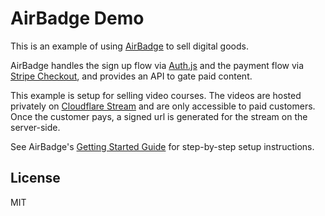 # AirBadge Demo

This is an example of using [AirBadge](https://airbadge.dev) to sell digital goods.

AirBadge handles the sign up flow via [Auth.js](https://authjs.dev) and the payment flow via [Stripe Checkout](https://stripe.com/payments/checkout), and provides an API to gate paid content.

This example is setup for selling video courses. The videos are hosted privately on [Cloudflare Stream](https://developers.cloudflare.com/stream/) and are only accessible to paid customers. Once the customer pays, a signed url is generated for the stream on the server-side.

See AirBadge's [Getting Started Guide](https://docs.airbadge.dev/getting-started) for step-by-step setup instructions.

## License

MIT
